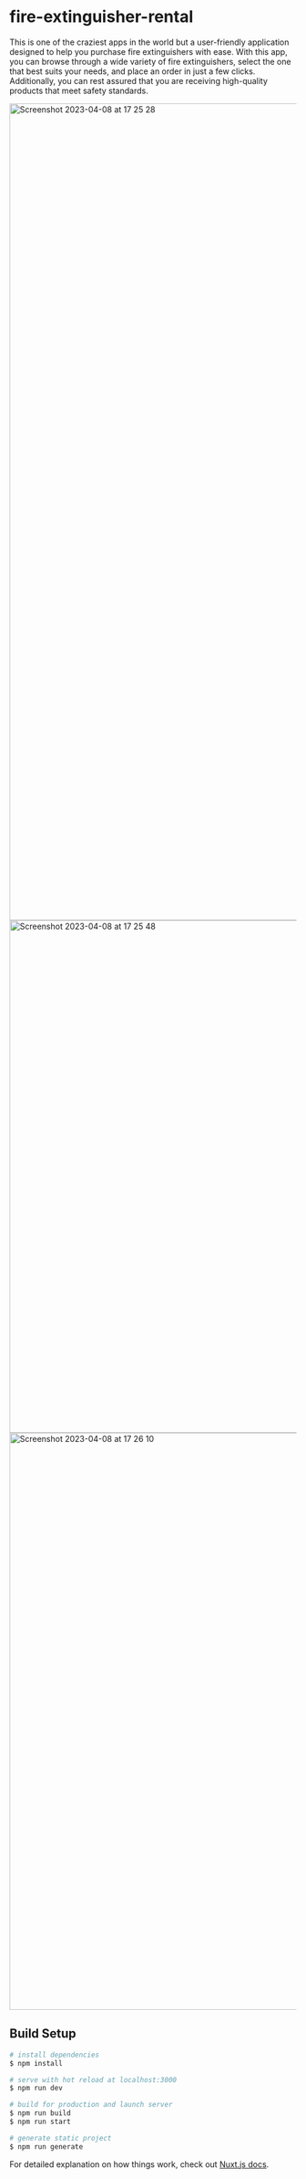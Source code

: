 # fire-extinguisher-rental

This is one of the craziest apps in the world but a user-friendly application designed to help you purchase fire extinguishers with ease. With this app, you can browse through a wide variety of fire extinguishers, select the one that best suits your needs, and place an order in just a few clicks. Additionally, you can rest assured that you are receiving high-quality products that meet safety standards.

<img width="1431" alt="Screenshot 2023-04-08 at 17 25 28" src="https://user-images.githubusercontent.com/41677855/230748202-a4951a0f-b332-4534-8dfe-f0011c699d08.png">

<img width="898" alt="Screenshot 2023-04-08 at 17 25 48" src="https://user-images.githubusercontent.com/41677855/230748210-76047e1a-7a34-4836-a13b-2d5dbb98191b.png">

<img width="1011" alt="Screenshot 2023-04-08 at 17 26 10" src="https://user-images.githubusercontent.com/41677855/230748214-f689793f-e401-4d19-8be7-6e860d755d03.png">


## Build Setup

```bash
# install dependencies
$ npm install

# serve with hot reload at localhost:3000
$ npm run dev

# build for production and launch server
$ npm run build
$ npm run start

# generate static project
$ npm run generate
```

For detailed explanation on how things work, check out [Nuxt.js docs](https://nuxtjs.org).
